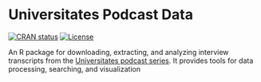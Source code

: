 # Universitates Podcast Data

[![CRAN status](https://www.r-pkg.org/badges/version/UniversitatesPodcastData.png)](https://cran.r-project.org/package=UniversitatesPodcastData) [![License](http://img.shields.io/badge/license-GPL%20%28%3E=%203%29-brightgreen.svg?style=flat)](https://www.gnu.org/licenses/gpl-3.0.ru.html)

An R package for downloading, extracting, and analyzing interview transcripts from the [Universitates podcast series](https://nevmenandr.github.io/universitates/). It provides tools for data processing, searching, and visualization
